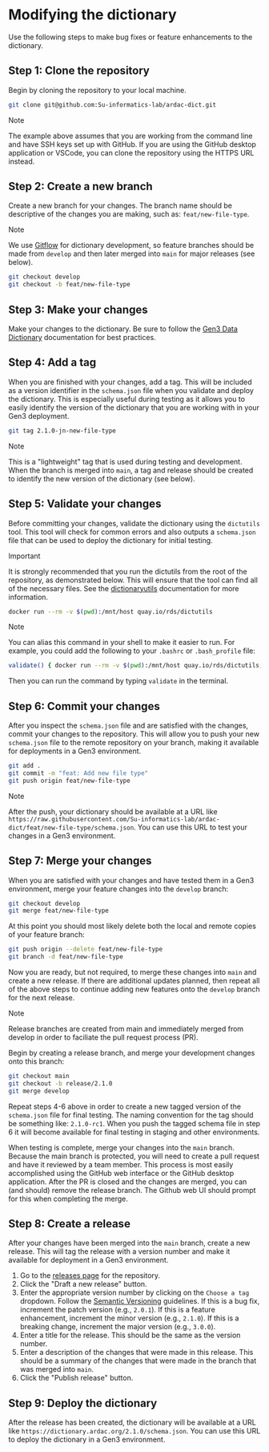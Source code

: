 # Modifying the dictionary

Use the following steps to make bug fixes or feature enhancements to the dictionary.

## Step 1: Clone the repository
Begin by cloning the repository to your local machine.

```bash
git clone git@github.com:Su-informatics-lab/ardac-dict.git
```

> [!NOTE]
> The example above assumes that you are working from the command line and have SSH keys set up with GitHub. If you are using the GitHub desktop application or VSCode, you can clone the repository using the HTTPS URL instead.

## Step 2: Create a new branch
Create a new branch for your changes. The branch name should be descriptive of the changes you are making, such as: `feat/new-file-type`.
> [!NOTE]
> We use [Gitflow](https://www.atlassian.com/git/tutorials/comparing-workflows/gitflow-workflow) for dictionary development, so feature branches should be made from `develop` and then later merged into `main` for major releases (see below).
```bash
git checkout develop
git checkout -b feat/new-file-type
```

## Step 3: Make your changes
Make your changes to the dictionary. Be sure to follow the [Gen3 Data Dictionary](https://gen3.org/resources/user/dictionary/) documentation for best practices.

## Step 4: Add a tag
When you are finished with your changes, add a tag. This will be included as a version identifier in the `schema.json` file when you validate and deploy the dictionary. This is especially useful during testing as it allows you to easily identify the version of the dictionary that you are working with in your Gen3 deployment.

```bash
git tag 2.1.0-jn-new-file-type
```

> [!NOTE]
> This is a "lightweight" tag that is used during testing and development. When the branch is merged into `main`, a tag and release should be created to identify the new version of the dictionary (see below).

## Step 5: Validate your changes
Before committing your changes, validate the dictionary using the `dictutils` tool. This tool will check for common errors and also outputs a `schema.json` file that can be used to deploy the dictionary for initial testing.

> [!IMPORTANT]
> It is strongly recommended that you run the dictutils from the root of the repository, as demonstrated below. This will ensure that the tool can find all of the necessary files. See the [dictionaryutils](https://github.com/Su-informatics-lab/ardac/tree/master/dictionaryutils) documentation for more information.

```bash
docker run --rm -v $(pwd):/mnt/host quay.io/rds/dictutils
```

> [!NOTE]
> You can alias this command in your shell to make it easier to run. For example, you could add the following to your `.bashrc` or `.bash_profile` file:
> ```bash
> validate() { docker run --rm -v $(pwd):/mnt/host quay.io/rds/dictutils; }
> ```
> Then you can run the command by typing `validate` in the terminal.

## Step 6: Commit your changes
After you inspect the `schema.json` file and are satisfied with the changes, commit your changes to the repository. This will allow you to push your new `schema.json` file to the remote repository on your branch, making it available for deployments in a Gen3 environment.

```bash
git add .
git commit -m "feat: Add new file type"
git push origin feat/new-file-type
```

> [!NOTE]
> After the push, your dictionary should be available at a URL like `https://raw.githubusercontent.com/Su-informatics-lab/ardac-dict/feat/new-file-type/schema.json`. You can use this URL to test your changes in a Gen3 environment.

## Step 7: Merge your changes
When you are satisfied with your changes and have tested them in a Gen3 environment, merge your feature changes into the `develop` branch:

```bash
git checkout develop
git merge feat/new-file-type
```

At this point you should most likely delete both the local and remote copies of your feature branch:

```bash
git push origin --delete feat/new-file-type
git branch -d feat/new-file-type
```

Now you are ready, but not required, to merge these changes into `main` and create a new release. If there are additional updates planned, then repeat all of the above steps to continue adding new features onto the `develop` branch for the next release.

> [!NOTE]
> Release branches are created from main and immediately merged from develop in order to faciliate the pull request process (PR).

Begin by creating a release branch, and merge your development changes onto this branch:
```bash
git checkout main
git checkout -b release/2.1.0
git merge develop
```
Repeat steps 4-6 above in order to create a new tagged version of the `schema.json` file for final testing. The naming convention for the tag should be something like: `2.1.0-rc1`. When you push the tagged schema file in step 6 it will become available for final testing in staging and other environments.

When testing is complete, merge your changes into the `main` branch. Because the main branch is protected, you will need to create a pull request and have it reviewed by a team member. This process is most easily accomplished using the GitHub web interface or the GitHub desktop application. After the PR is closed and the changes are merged, you can (and should) remove the release branch. The Github web UI should prompt for this when completing the merge.

## Step 8: Create a release
After your changes have been merged into the `main` branch, create a new release. This will tag the release with a version number and make it available for deployment in a Gen3 environment.

1. Go to the [releases page](https://github.com/Su-informatics-lab/ardac-dict/releases) for the repository.
2. Click the "Draft a new release" button.
3. Enter the appropriate version number by clicking on the `Choose a tag` dropdown. Follow the [Semantic Versioning](https://semver.org/) guidelines. If this is a bug fix, increment the patch version (e.g., `2.0.1`). If this is a feature enhancement, increment the minor version (e.g., `2.1.0`). If this is a breaking change, increment the major version (e.g., `3.0.0`).
4. Enter a title for the release. This should be the same as the version number.
5. Enter a description of the changes that were made in this release. This should be a summary of the changes that were made in the branch that was merged into `main`.
6. Click the "Publish release" button.

## Step 9: Deploy the dictionary
After the release has been created, the dictionary will be available at a URL like `https://dictionary.ardac.org/2.1.0/schema.json`. You can use this URL to deploy the dictionary in a Gen3 environment.

